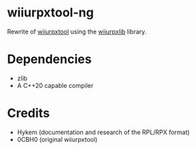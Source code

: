 # wiiurpxtool-ng
Rewrite of [wiiurpxtool](https://github.com/0CBH0/wiiurpxtool) using the
[wiiurpxlib](https://github.com/yawut/wiiurpxlib) library.

# Dependencies
- zlib
- A C++20 capable compiler

# Credits
- Hykem (documentation and research of the RPL/RPX format)
- 0CBH0 (original wiiurpxtool)
